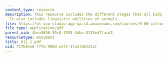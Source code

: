 ```yaml
---
content_type: resource
description: This resource includes the different stages that all kids learn language.
  It also includes linguistic abilities of animals.
file: https://ol-ocw-studio-app-qa.s3.amazonaws.com/courses/9-00-introduction-to-psychology-fall-2004/717b8ee6f77d988de2f24fa1fd6121af_h11_1.pdf
file_type: application/pdf
parent_uid: 4bea3636-59c8-1935-4dba-8135ed7facd3
resourcetype: Document
title: h11_1.pdf
uid: 717b8ee6-f77d-988d-e2f2-4fa1fd6121af
---
```

